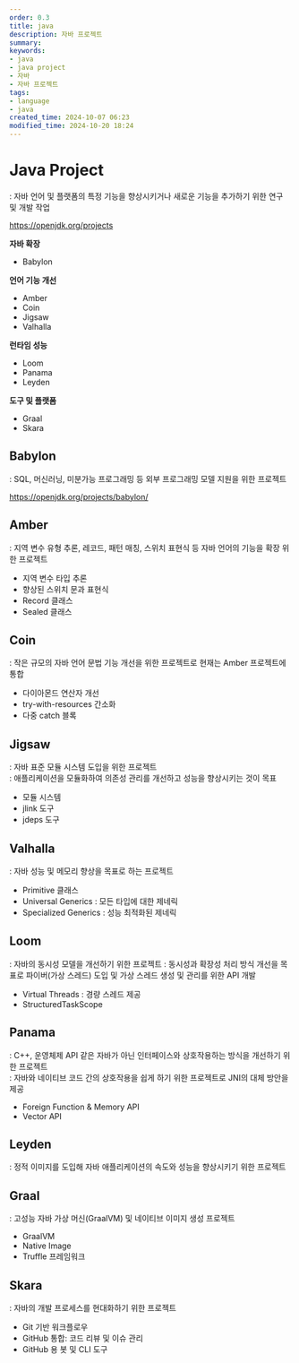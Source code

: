 ```yaml
---
order: 0.3
title: java
description: 자바 프로젝트
summary:
keywords:
- java
- java project
- 자바
- 자바 프로젝트
tags:
- language
- java
created_time: 2024-10-07 06:23
modified_time: 2024-10-20 18:24
---
```


# Java Project
: 자바 언어 및 플랫폼의 특정 기능을 향상시키거나 새로운 기능을 추가하기 위한 연구 및 개발 작업  

https://openjdk.org/projects  


**자바 확장**
- Babylon

**언어 기능 개선**
- Amber
- Coin
- Jigsaw
- Valhalla

**런타임 성능**
- Loom
- Panama
- Leyden

**도구 및 플랫폼**
- Graal
- Skara



## Babylon
: SQL, 머신러닝, 미분가능 프로그래밍 등 외부 프로그래밍 모델 지원을 위한 프로젝트  

https://openjdk.org/projects/babylon/



## Amber 
: 지역 변수 유형 추론, 레코드, 패턴 매칭, 스위치 표현식 등 자바 언어의 기능을 확장 위한 프로젝트  

- 지역 변수 타입 추론
- 향상된 스위치 문과 표현식
- Record 클래스
- Sealed 클래스 



## Coin
: 작은 규모의 자바 언어 문법 기능 개선을 위한 프로젝트로 현재는 Amber 프로젝트에 통합

- 다이아몬드 연산자 개선
- try-with-resources 간소화
- 다중 catch 블록



## Jigsaw
: 자바 표준 모듈 시스템 도입을 위한 프로젝트  
: 애플리케이션을 모듈화하여 의존성 관리를 개선하고 성능을 향상시키는 것이 목표  

- 모듈 시스템
- jlink 도구 
- jdeps 도구



## Valhalla
: 자바 성능 및 메모리 향상을 목표로 하는 프로젝트  

- Primitive 클래스
- Universal Generics : 모든 타입에 대한 제네릭
- Specialized Generics : 성능 최적화된 제네릭



## Loom
: 자바의 동시성 모델을 개선하기 위한 프로젝트
: 동시성과 확장성 처리 방식 개선을 목표로 파이버(가상 스레드) 도입 및 가상 스레드 생성 및 관리를 위한 API 개발  

- Virtual Threads : 경량 스레드 제공
- StructuredTaskScope



## Panama 
: C++, 운영체제 API 같은 자바가 아닌 인터페이스와 상호작용하는 방식을 개선하기 위한 프로젝트   
: 자바와 네이티브 코드 간의 상호작용을 쉽게 하기 위한 프로젝트로 JNI의 대체 방안을 제공

- Foreign Function & Memory API
- Vector API



## Leyden
: 정적 이미지를 도입해 자바 애플리케이션의 속도와 성능을 향상시키기 위한 프로젝트  



## Graal
: 고성능 자바 가상 머신(GraalVM) 및 네이티브 이미지 생성 프로젝트  

- GraalVM
- Native Image
- Truffle 프레임워크



## Skara 
: 자바의 개발 프로세스를 현대화하기 위한 프로젝트  

- Git 기반 워크플로우
- GitHub 통합: 코드 리뷰 및 이슈 관리
- GitHub 용 봇 및 CLI 도구